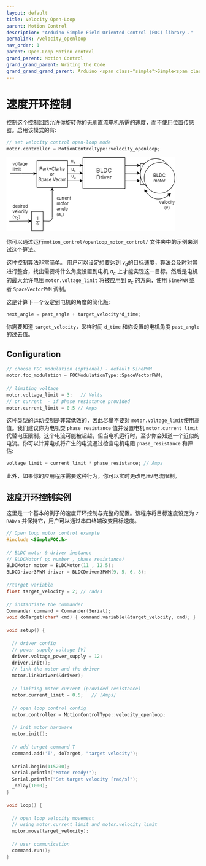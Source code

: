 ```yaml
---
layout: default
title: Velocity Open-Loop
parent: Motion Control
description: "Arduino Simple Field Oriented Control (FOC) library ."
permalink: /velocity_openloop
nav_order: 1
parent: Open-Loop Motion control
grand_parent: Motion Control
grand_grand_parent: Writing the Code
grand_grand_grand_parent: Arduino <span class="simple">Simple<span class="foc">FOC</span>library</span> 
---
```


# 速度开环控制
控制这个控制回路允许你旋转你的无刷直流电机所需的速度，而不使用位置传感器。启用该模式的有:
```cpp
// set velocity control open-loop mode
motor.controller = MotionControlType::velocity_openloop;
```

<img src="extras/Images/open_loop_velocity.png" >

你可以通过运行`motion_control/openloop_motor_control/` 文件夹中的示例来测试这个算法。

这种控制算法非常简单。 用户可以设定想要达到 <i>v<sub>d</sub></i>的目标速度，算法会及时对其进行整合，找出需要将什么角度设置到电机 <i>a<sub>c</sub></i> 上才能实现这一目标。然后是电机的最大允许电压 `motor.voltage_limit` 将被应用到 <i>a<sub>c</sub></i> 的方向，使用 `SinePWM` 或者 `SpaceVectorPWM` 调制。

这是计算下一个设定到电机的角度的简化版:

```cpp
next_angle = past_angle + target_velocity*d_time;
```
你需要知道  `target_velocity`，采样时间 `d_time` 和你设置的电机角度 `past_angle` 的过去值。

## Configuration
```cpp
// choose FOC modulation (optional) - default SinePWM
motor.foc_modulation = FOCModulationType::SpaceVectorPWM;

// limiting voltage 
motor.voltage_limit = 3;   // Volts
// or current  - if phase resistance provided
motor.current_limit = 0.5 // Amps
```

这种类型的运动控制是非常低效的，因此尽量不要对 `motor.voltage_limit`使用高值。我们建议你为电机类 `phase_resistance` 值并设置电机 `motor.current_limit` 代替电压限制。这个电流可能被超越，但当电机运行时，至少你会知道一个近似的电流。你可以计算电机将产生的电流通过检查电机电阻 `phase_resistance` 和评估:

```cpp
voltage_limit = current_limit * phase_resistance; // Amps
```

此外，如果你的应用程序需要这种行为，你可以实时更改电压/电流限制。

## 速度开环控制实例

这里是一个基本的例子的速度开环控制与完整的配置。该程序将目标速度设定为 `2 RAD/s` 并保持它，用户可以通过串口终端改变目标速度。

```cpp
// Open loop motor control example
#include <SimpleFOC.h>

// BLDC motor & driver instance
// BLDCMotor( pp number , phase resistance)
BLDCMotor motor = BLDCMotor(11 , 12.5); 
BLDCDriver3PWM driver = BLDCDriver3PWM(9, 5, 6, 8);

//target variable
float target_velocity = 2; // rad/s

// instantiate the commander
Commander command = Commander(Serial);
void doTarget(char* cmd) { command.variable(&target_velocity, cmd); }

void setup() {

  // driver config
  // power supply voltage [V]
  driver.voltage_power_supply = 12;
  driver.init();
  // link the motor and the driver
  motor.linkDriver(&driver);

  // limiting motor current (provided resistance)
  motor.current_limit = 0.5;   // [Amps]
 
  // open loop control config
  motor.controller = MotionControlType::velocity_openloop;

  // init motor hardware
  motor.init();

  // add target command T
  command.add('T', doTarget, "target velocity");

  Serial.begin(115200);
  Serial.println("Motor ready!");
  Serial.println("Set target velocity [rad/s]");
  _delay(1000);
}

void loop() {

  // open loop velocity movement
  // using motor.current_limit and motor.velocity_limit
  motor.move(target_velocity);

  // user communication
  command.run();
}

```
